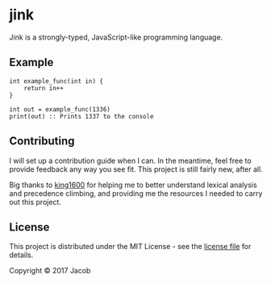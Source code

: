 # jink

Jink is a strongly-typed, JavaScript-like programming language.

## Example

```jink
int example_func(int in) {
    return in++
}

int out = example_func(1336)
print(out) :: Prints 1337 to the console
```

## Contributing

I will set up a contribution guide when I can. In the meantime, feel free to provide feedback any way you see fit. This project is still fairly new, after all.

Big thanks to [king1600](https://github.com/king1600) for helping me to better understand lexical analysis and precedence climbing, and providing me the resources I needed to carry out this project.

## License

This project is distributed under the MIT License - see the [license file](LICENSE) for details.

Copyright © 2017 Jacob
